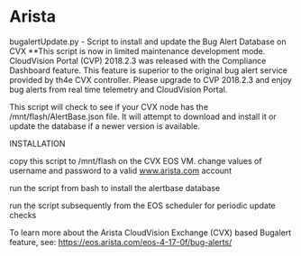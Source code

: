 # Arista

 bugalertUpdate.py - Script to install and update the Bug Alert Database on CVX
**This script is now in limited maintenance development mode. CloudVision Portal (CVP) 2018.2.3 was released with the Compliance Dashboard feature. This feature is superior to the original bug alert service provided by th4e CVX controller. Please upgrade to CVP 2018.2.3 and enjoy bug alerts from real time telemetry and CloudVision Portal.

 This script will check to see if your CVX node has the /mnt/flash/AlertBase.json file. It will attempt to download and install it or update the database if a newer version is available.

INSTALLATION

   copy this script to /mnt/flash on the CVX EOS VM.
   change values of username and password to a valid www.arista.com account

   run the script from bash to install the alertbase database

   run the script subsequently from the EOS scheduler for periodic update checks

 To learn more about the Arista CloudVision Exchange (CVX) based Bugalert feature, see: https://eos.arista.com/eos-4-17-0f/bug-alerts/
